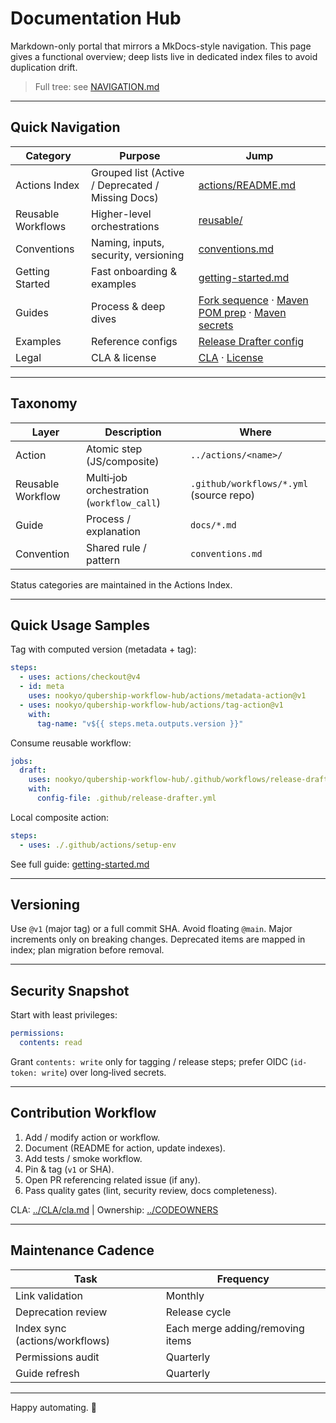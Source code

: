 # Documentation Hub

Markdown-only portal that mirrors a MkDocs-style navigation. This page gives a functional overview; deep lists live in dedicated index files to avoid duplication drift.

> Full tree: see [NAVIGATION.md](NAVIGATION.md)

---
## Quick Navigation
| Category | Purpose | Jump |
|----------|---------|------|
| Actions Index | Grouped list (Active / Deprecated / Missing Docs) | [actions/README.md](actions/README.md) |
| Reusable Workflows | Higher-level orchestrations | [reusable/](reusable/) |
| Conventions | Naming, inputs, security, versioning | [conventions.md](conventions.md) |
| Getting Started | Fast onboarding & examples | [getting-started.md](getting-started.md) |
| Guides | Process & deep dives | [Fork sequence](fork-sequence.md) · [Maven POM prep](maven-publish-pom-preparation_doc.md) · [Maven secrets](maven-publish-secrets_doc.md) |
| Examples | Reference configs | [Release Drafter config](examples/release-drafter-config.yml) |
| Legal | CLA & license | [CLA](../CLA/cla.md) · [License](../LICENSE) |

---
## Taxonomy
| Layer | Description | Where |
|-------|-------------|-------|
| Action | Atomic step (JS/composite) | `../actions/<name>/` |
| Reusable Workflow | Multi‑job orchestration (`workflow_call`) | `.github/workflows/*.yml` (source repo) |
| Guide | Process / explanation | `docs/*.md` |
| Convention | Shared rule / pattern | `conventions.md` |

Status categories are maintained in the Actions Index.

---
## Quick Usage Samples
Tag with computed version (metadata + tag):
```yaml
steps:
  - uses: actions/checkout@v4
  - id: meta
    uses: nookyo/qubership-workflow-hub/actions/metadata-action@v1
  - uses: nookyo/qubership-workflow-hub/actions/tag-action@v1
    with:
      tag-name: "v${{ steps.meta.outputs.version }}"
```
Consume reusable workflow:
```yaml
jobs:
  draft:
    uses: nookyo/qubership-workflow-hub/.github/workflows/release-drafter.yaml@v1
    with:
      config-file: .github/release-drafter.yml
```
Local composite action:
```yaml
steps:
  - uses: ./.github/actions/setup-env
```

See full guide: [getting-started.md](getting-started.md)

---
## Versioning
Use `@v1` (major tag) or a full commit SHA. Avoid floating `@main`. Major increments only on breaking changes. Deprecated items are mapped in index; plan migration before removal.

---
## Security Snapshot
Start with least privileges:
```yaml
permissions:
  contents: read
```
Grant `contents: write` only for tagging / release steps; prefer OIDC (`id-token: write`) over long‑lived secrets.

---
## Contribution Workflow
1. Add / modify action or workflow.
2. Document (README for action, update indexes).
3. Add tests / smoke workflow.
4. Pin & tag (`v1` or SHA).
5. Open PR referencing related issue (if any).
6. Pass quality gates (lint, security review, docs completeness).

CLA: [../CLA/cla.md](../CLA/cla.md) | Ownership: [../CODEOWNERS](../CODEOWNERS)

---
## Maintenance Cadence
| Task | Frequency |
|------|-----------|
| Link validation | Monthly |
| Deprecation review | Release cycle |
| Index sync (actions/workflows) | Each merge adding/removing items |
| Permissions audit | Quarterly |
| Guide refresh | Quarterly |

---
Happy automating. 🚀
